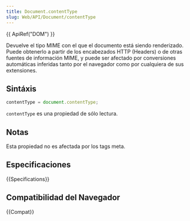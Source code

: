 ```yaml
---
title: Document.contentType
slug: Web/API/Document/contentType
---
```


{{ ApiRef("DOM") }}

Devuelve el tipo MIME con el que el documento está siendo renderizado. Puede obtenerlo a partir de los encabezados HTTP (Headers) o de otras fuentes de información MIME, y puede ser afectado por conversiones automáticas inferidas tanto por el navegador como por cualquiera de sus extensiones.

## Sintáxis

```js
contentType = document.contentType;
```

`contentType` es una propiedad de sólo lectura.

## Notas

Esta propiedad no es afectada por los tags meta.

## Especificaciones

{{Specifications}}

## Compatibilidad del Navegador

{{Compat}}
